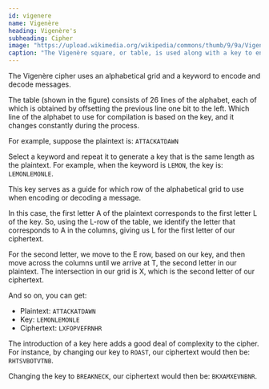 ```yaml
---
id: vigenere
name: Vigenère
heading: Vigenère's
subheading: Cipher
image: "https://upload.wikimedia.org/wikipedia/commons/thumb/9/9a/Vigen%C3%A8re_square_shading.svg/1280px-Vigen%C3%A8re_square_shading.svg.png"
caption: "The Vigenère square, or table, is used along with a key to encode and decode messages. Image from <a href='https://en.wikipedia.org/wiki/Vigen%C3%A8re_cipher'>Wikipedia</a>."
---
```


The Vigenère cipher uses an alphabetical grid and a keyword to encode and decode messages.

The table (shown in the figure) consists of 26 lines of the alphabet, each of which is obtained by offsetting the previous line one bit to the left. Which line of the alphabet to use for compilation is based on the key, and it changes constantly during the process.

For example, suppose the plaintext is: `ATTACKATDAWN`

Select a keyword and repeat it to generate a key that is the same length as the plaintext. For example, when the keyword is `LEMON`, the key is: `LEMONLEMONLE`.

This key serves as a guide for which row of the alphabetical grid to use when encoding or decoding a message.

In this case, the first letter A of the plaintext corresponds to the first letter L of the key. So, using the L-row of the table, we identify the letter that corresponds to A in the columns, giving us L for the first letter of our ciphertext.

For the second letter, we move to the E row, based on our key, and then move across the columns until we arrive at T, the second letter in our plaintext. The intersection in our grid is X, which is the second letter of our ciphertext.

And so on, you can get:

* Plaintext: `ATTACKATDAWN`
* Key: `LEMONLEMONLE`
* Ciphertext: `LXFOPVEFRNHR`

The introduction of a key here adds a good deal of complexity to the cipher. For instance, by changing our key to `ROAST`, our ciphertext would then be: `RHTSVBOTVTNB`.

Changing the key to `BREAKNECK`, our ciphertext would then be: `BKXAMXEVNBNR`.
